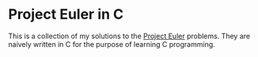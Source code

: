 # Project Euler in C

This is a collection of my solutions to the [Project Euler](https://projecteuler.net/) problems. They are naively written in C for the purpose of learning C programming. <!-- See my [Mint](https://min.togetter.com/r1GcW6O) for an explanation of each solution. -->
